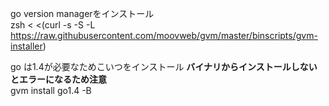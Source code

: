 go version managerをインストール  
zsh < <(curl -s -S -L https://raw.githubusercontent.com/moovweb/gvm/master/binscripts/gvm-installer)

go は1.4が必要なためこいつをインストール
**バイナリからインストールしないとエラーになるため注意**  
gvm install go1.4 -B
